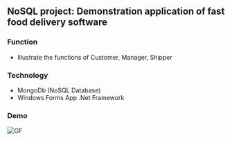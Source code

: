 ## NoSQL project: Demonstration application of fast food delivery software 

### Function

- Illustrate the functions of Customer, Manager, Shipper

### Technology
- MongoDb (NoSQL Database) 
- Windows Forms App .Net Framework

### Demo
![GF](https://github.com/user-attachments/assets/8e10c23b-b588-4850-89ee-1445e0af8307)
